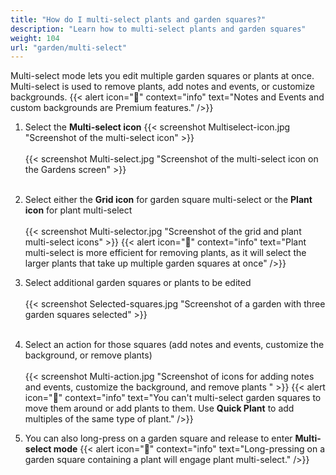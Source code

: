 ```yaml
---
title: "How do I multi-select plants and garden squares?"
description: "Learn how to multi-select plants and garden squares"
weight: 104
url: "garden/multi-select"
---
```

Multi-select mode lets you edit multiple garden squares or plants at once. Multi-select is used to remove plants, add notes and events, or customize backgrounds.
{{< alert icon="💸" context="info" text="Notes and Events and custom backgrounds are Premium features." />}}

1. Select the **Multi-select icon** {{< screenshot Multiselect-icon.jpg "Screenshot of the multi-select icon" >}}<br /><br />
{{< screenshot Multi-select.jpg "Screenshot of the multi-select icon on the Gardens screen" >}}<br /><br />

2. Select either the **Grid icon** for garden square multi-select or the **Plant icon** for plant multi-select<br /><br />
{{< screenshot Multi-selector.jpg "Screenshot of the grid and plant multi-select icons" >}}
{{< alert icon="🌱" context="info" text="Plant multi-select is more efficient for removing plants, as it will select the larger plants that take up multiple garden squares at once" />}}

3. Select additional garden squares or plants to be edited<br /><br />
{{< screenshot Selected-squares.jpg "Screenshot of a garden with three garden squares selected" >}}<br /><br />

4. Select an action for those squares (add notes and events, customize the background, or remove plants)<br /><br />
{{< screenshot Multi-action.jpg "Screenshot of icons for adding notes and events, customize the background, and remove plants " >}}
{{< alert icon="🥕" context="info" text="You can't multi-select garden squares to move them around or add plants to them. Use **Quick Plant** to add multiples of the same type of plant." />}}

5. You can also long-press on a garden square and release to enter **Multi-select mode**
{{< alert icon="🍅" context="info" text="Long-pressing on a garden square containing a plant will engage plant multi-select." />}}
